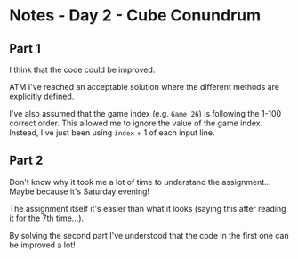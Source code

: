 # Notes - Day 2 - Cube Conundrum
## Part 1
I think that the code could be improved.

ATM I've reached an acceptable solution where the different methods are explicitly defined.

I've also assumed that the game index (e.g. `Game 26`) is following the 1-100 correct order.
This allowed me to ignore the value of the game index.
Instead, I've just been using `index` + 1 of each input line.

## Part 2
Don't know why it took me a lot of time to understand the assignment... Maybe because it's Saturday evening!

The assignment itself it's easier than what it looks (saying this after reading it for the 7th time...).

By solving the second part I've understood that the code in the first one can be improved a lot!
